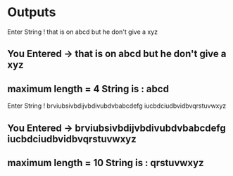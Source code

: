 # Outputs

Enter String !
that is on abcd but he don't give a xyz

You Entered -> that is on abcd but he don't give a xyz
---------------
maximum length = 4
String is : abcd
-------------------------------
Enter String !
brviubsivbdijvbdivubdvbabcdefg iucbdciudbvidbvqrstuvwxyz

You Entered -> brviubsivbdijvbdivubdvbabcdefg iucbdciudbvidbvqrstuvwxyz
---------------
maximum length = 10
String is : qrstuvwxyz
-------------------------------
